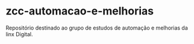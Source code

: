 # zcc-automacao-e-melhorias
Repositório destinado ao grupo de estudos de automação e melhorias da linx Digital.
